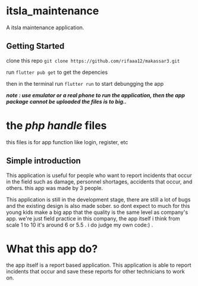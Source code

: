 # itsla_maintenance

A itsla maintenance application.

## Getting Started

clone this repo ```git clone https://github.com/rifaaa12/makassar3.git```

run ```flutter pub get``` to get the depencies

then in the terminal run ```flutter run``` to start debungging the app

***note : use emulator or a real phone to run the application, then the app package cannot be uploaded the files is to big..***

# the ***php handle*** files

this files is for app function like login, register, etc

## Simple introduction

This application is useful for people who want to report incidents that occur in the field such as damage, personnel shortages, accidents that occur, and others. this app was made by 3 people.

This application is still in the development stage, there are still a lot of bugs and the existing design is also made sober. so dont expect to much for this young kids make a big app that the quality is the same level as company's app. we're just field practice in this company, the app itself i think from scale 1 to 10 it's around 6 or 5.5 . i do judge my own code:) . 


# What this app do?

the app itself is a report based application. This application is able to report incidents that occur and save these reports for other technicians to work on. 


